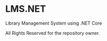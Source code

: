# LMS.NET
Library Management System using .NET Core


All Rights Reserved for the repository owner.
